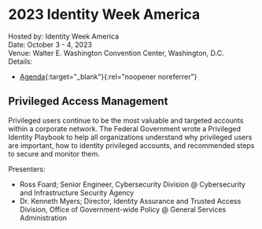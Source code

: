 # 2023 Identity Week America
Hosted by: Identity Week America<br>
Date: October 3 - 4, 2023<br>
Venue: Walter E. Washington Convention Center, Washington, D.C.<br>
Details: 
- [Agenda](https://www.terrapinn.com/exhibition/identity-week-america/index.stm){:target="_blank"}{:rel="noopener noreferrer"} 

## Privileged Access Management
Privileged users continue to be the most valuable and targeted accounts within a corporate network. The Federal Government wrote a Privileged Identity Playbook to help all organizations understand why privileged users are important, how to identity privileged accounts, and recommended steps to secure and monitor them.

Presenters:
- Ross Foard; Senior Engineer, Cybersecurity Division @ Cybersecurity and Infrastructure Security Agency
- Dr. Kenneth Myers; Director, Identity Assurance and Trusted Access Division, Office of Government-wide Policy @ General Services Administration

